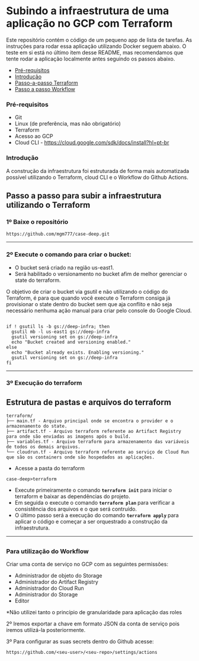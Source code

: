# Subindo a infraestrutura de uma aplicação no GCP com Terraform

Este repositório contém o código de um pequeno app de lista de tarefas. As instruções para rodar essa aplicação utilizando Docker seguem abaixo. O teste em si está no último item desse README, mas recomendamos que tente rodar a aplicação localmente antes seguindo os passos abaixo.

<!--ts-->
  * [Pré-requisitos](#prerequisites)
  * [Introdução](#introduction)
  * [Passo-a-passo Terraform](#step-by-step)
  * [Passo a passo Workflow](#Workflow)
<!--te-->

### Pré-requisitos<a name="prerequisites"></a>

- Git
- Linux (de preferência, mas não obrigatório)
- Terraform
- Acesso ao GCP
- Cloud CLI - https://cloud.google.com/sdk/docs/install?hl=pt-br

### Introdução<a name="introduction"></a>

A construção da infraestrutura foi estruturada de forma mais automatizada possível utilizando o Terraform, cloud CLI e o Workflow do Github Actions.

## Passo a passo para subir a infraestrutura utilizando o Terraform <a name="step-by-step"></a>

### 1º Baixe o repositório

```
https://github.com/mgm777/case-deep.git

```
---

### 2º Execute o comando para criar o bucket:
 - O bucket será criado na região us-east1.
 - Será habilitado o versionamento no bucket afim de melhor gerenciar o state do terraform.

O objetivo de criar o bucket via gsutil e não utilizando o código do Terraform, é para que quando você execute o Terraform consiga já provisionar o state dentro do bucket sem que aja conflito e não seja necessário nenhuma ação manual para criar pelo console do Google Cloud.
```

if ! gsutil ls -b gs://deep-infra; then
  gsutil mb -l us-east1 gs://deep-infra
  gsutil versioning set on gs://deep-infra
  echo "Bucket created and versioning enabled."
else
  echo "Bucket already exists. Enabling versioning."
  gsutil versioning set on gs://deep-infra
fi

```
---
### 3º Execução do terraform

## Estrutura de pastas e arquivos do terraform

```
terraform/
├── main.tf - Arquivo principal onde se encontra o provider e o armazenamento do state.
├── artifact.tf - Arquivo terraform referente ao Artifact Registry para onde são enviadas as imagens após o build.
├── variables.tf - Arquivo terraform para armazenamento das variáveis de todos os demais arquivos.
└── cloudrun.tf - Arquivo terraform referente ao serviço de Cloud Run que são os containers onde são hospedados as aplicações.
```

 - Acesse a pasta do terraform 
 ```
 case-deep>terraform
 ```
 - Execute primeiramente o comando <b> ```terraform init``` </b> para iniciar o terraform e baixar as dependências do projeto.
 - Em seguida o execute o comando <b> ```terraform plan``` </b> para verificar a consistência dos arquivos e o que será contruído.
 - O último passo será a execução do comando <b> ```terraform apply``` </b>para aplicar o código e começar a ser orquestrado a construção da infraestrutura.

 ---
 
##


### Para utilização do Workflow<a name="Workflow"></a>

Criar uma conta de serviço no GCP com as seguintes permissões:
  - Administrador de objeto do Storage
  - Administrador do Artifact Registry
  - Administrador do Cloud Run
  - Administrador do Storage
  - Editor

  *Não utilizei tanto o princípio de granularidade para aplicação das roles

2º Iremos exportar a chave em formato JSON da conta de serviço pois iremos utilizá-la posteriormente.

3º Para configurar as suas secrets dentro do Github acesse:




```
https://github.com/<seu-user>/<seu-repo>/settings/actions

```


